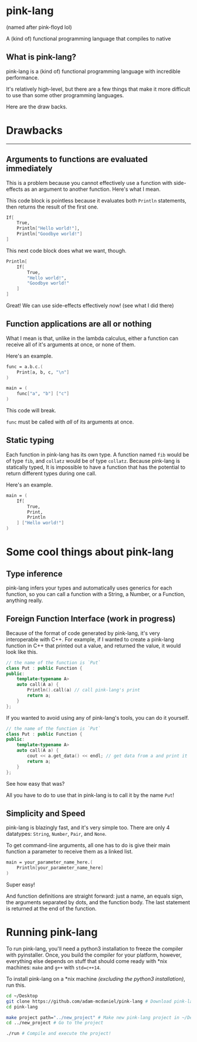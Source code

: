 # pink-lang

(named after pink-floyd lol)

A (kind of) functional programming language that compiles to native

## What is pink-lang?

pink-lang is a (kind of) functional programming language with incredible performance.

It's relatively high-level, but there are a few things that make it more difficult to use than some other programming languages.

Here are the draw backs.

# Drawbacks
---

## Arguments to functions are evaluated immediately

This is a problem because you cannot effectively use a function with side-effects as an argument to another function. Here's what I mean.

This code block is pointless because it evaluates both `Println` statements, then returns the result of the first one.

```fsharp
If[
	True,
	Println["Hello world!"],
	Println["Goodbye world!"]
]
```

This next code block does what we want, though.

```fsharp
Println[
	If[
		True,
		"Hello world!",
		"Goodbye world!"
	]
]
```

Great! We can use side-effects effectively now! (see what I did there)

## Function applications are all or nothing

What I mean is that, unlike in the lambda calculus, either a function can receive all of it's arguments at once, or none of them.

Here's an example.

```fsharp
func = a.b.c.(
	Print[a, b, c, "\n"]
)

main = (
	func["a", "b"] ["c"]
)
```

This code will break.

`func` must be called with _all_ of its arguments at once.

## Static typing

Each function in pink-lang has its own type. A function named `fib` would be of type `fib`, and `collatz` would be of type `collatz`. Because pink-lang is statically typed, It is impossible to have a function that has the potential to return different types during one call.

Here's an example.

```fsharp
main = (
	If[
		True,
		Print,
		Println
	] ["Hello world!"]
)
```

# Some cool things about pink-lang

## Type inference

pink-lang infers your types and automatically uses generics for each function, so you can call a function with a String, a Number, or a Function, anything really.

## Foreign Function Interface (work in progress)

Because of the format of code generated by pink-lang, it's very interoperable with C++. For example, if I wanted to create a pink-lang function in C++ that printed out a value, and returned the value, it would look like this.

```c++
// the name of the function is `Put`
class Put : public Function {
public:
    template<typename A>
    auto call(A a) {
		Println().call(a) // call pink-lang's print
        return a;
    }
};
```

If you wanted to avoid using any of pink-lang's tools, you can do it yourself.

```c++
// the name of the function is `Put`
class Put : public Function {
public:
    template<typename A>
    auto call(A a) {
		cout << a.get_data() << endl; // get data from a and print it
        return a;
    }
};
```

See how easy that was?

All you have to do to use that in pink-lang is to call it by the name `Put`!

## Simplicity and Speed

pink-lang is blazingly fast, and it's very simple too. There are only 4 datatypes: `String`, `Number`, `Pair`, and `None`.

To get command-line arguments, all one has to do is give their main function a parameter to receive them as a linked list.

```fsharp
main = your_parameter_name_here.(
	Println[your_parameter_name_here]
)
```

Super easy!

And function definitions are straight forward: just a name, an equals sign, the arguments separated by dots, and the function body. The last statement is returned at the end of the function.



# Running pink-lang

To run pink-lang, you'll need a python3 installation to freeze the compiler with pyinstaller. Once, you build the compiler for your platform, however, everything else depends on stuff that should come ready with *nix machines: `make` and `g++` with `std=c++14`.

To install pink-lang on a *nix machine _(excluding the python3 installation)_, run this.

```bash
cd ~/Desktop
git clone https://github.com/adam-mcdaniel/pink-lang # Download pink-lang
cd pink-lang

make project path="../new_project" # Make new pink-lang project in ~/Desktop/new_project
cd ../new_project # Go to the project

./run # Compile and execute the project!
```